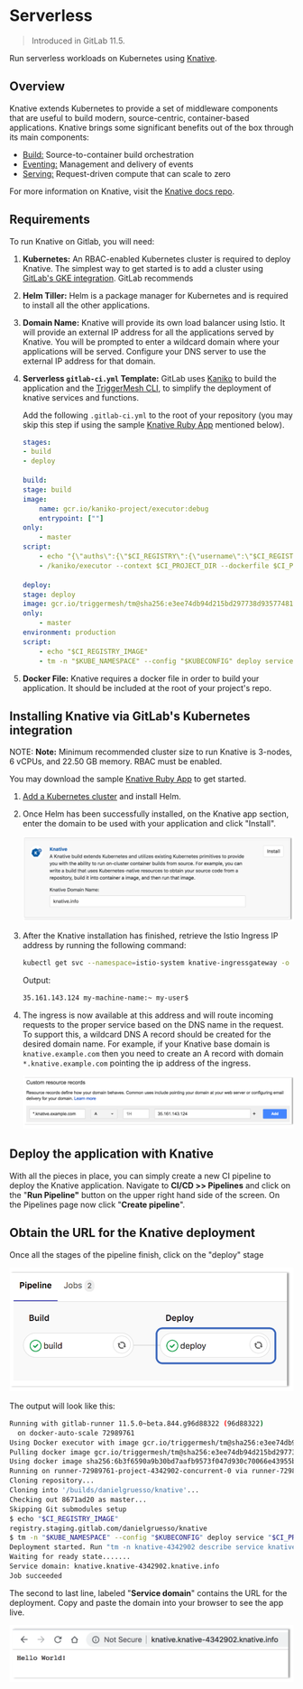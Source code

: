 # Serverless

> Introduced in GitLab 11.5.

Run serverless workloads on Kubernetes using [Knative](https://cloud.google.com/knative/).

## Overview

Knative extends Kubernetes to provide a set of middleware components that are useful to build modern, source-centric, container-based applications. Knative brings some significant benefits out of the box through its main components:

- [Build:](https://github.com/knative/build) Source-to-container build orchestration
- [Eventing:](https://github.com/knative/eventing) Management and delivery of events
- [Serving:](https://github.com/knative/serving) Request-driven compute that can scale to zero

For more information on Knative, visit the [Knative docs repo](https://github.com/knative/docs).

## Requirements

To run Knative on Gitlab, you will need:

1. **Kubernetes:** An RBAC-enabled Kubernetes cluster is required to deploy Knative. 
    The simplest way to get started is to add a cluster using [GitLab's GKE integration](https://docs.gitlab.com/ee/user/project/clusters/#adding-and-creating-a-new-gke-cluster-via-gitlab). 
    GitLab recommends 
1. **Helm Tiller:** Helm is a package manager for Kubernetes and is required to install 
    all the other applications.
1. **Domain Name:** Knative will provide its own load balancer using Istio. It will provide an 
    external IP address for all the applications served by Knative. You will be prompted to enter a 
    wildcard domain where your applications will be served. Configure your DNS server to use the 
    external IP address for that domain.
1. **Serverless `gitlab-ci.yml` Template:** GitLab uses [Kaniko](https://github.com/GoogleContainerTools/kaniko) 
    to build the application and the [TriggerMesh CLI](https://github.com/triggermesh/tm), to simplify the 
    deployment of knative services and functions.

    Add the following `.gitlab-ci.yml` to the root of your repository (you may skip this step if using the sample 
    [Knative Ruby App](https://gitlab.com/knative-examples/knative-ruby-app) mentioned below).

    ```yaml
    stages:
    - build
    - deploy

    build:
    stage: build
    image:
        name: gcr.io/kaniko-project/executor:debug
        entrypoint: [""]
    only:
        - master
    script:
        - echo "{\"auths\":{\"$CI_REGISTRY\":{\"username\":\"$CI_REGISTRY_USER\",\"password\":\"$CI_REGISTRY_PASSWORD\"}}}" > /kaniko/.docker/config.json
        - /kaniko/executor --context $CI_PROJECT_DIR --dockerfile $CI_PROJECT_DIR/Dockerfile --destination $CI_REGISTRY_IMAGE

    deploy:
    stage: deploy
    image: gcr.io/triggermesh/tm@sha256:e3ee74db94d215bd297738d93577481f3e4db38013326c90d57f873df7ab41d5
    only:
        - master
    environment: production
    script:
        - echo "$CI_REGISTRY_IMAGE"
        - tm -n "$KUBE_NAMESPACE" --config "$KUBECONFIG" deploy service "$CI_PROJECT_NAME" --from-image "$CI_REGISTRY_IMAGE" --wait
    ```

1. **Docker File:** Knative requires a docker file in order to build your application. It should be included 
    at the root of your project's repo.

## Installing Knative via GitLab's Kubernetes integration

NOTE: **Note:**
Minimum recommended cluster size to run Knative is 3-nodes, 6 vCPUs, and 22.50 GB memory. RBAC must be enabled.

You may download the sample [Knative Ruby App](https://gitlab.com/knative-examples/knative-ruby-app) to get started.

1. [Add a Kubernetes cluster](https://docs.gitlab.com/ce/user/project/clusters/) and install Helm.

1. Once Helm has been successfully installed, on the Knative app section, enter the domain to be used with 
    your application and click "Install".

    ![install-knative](img/install-knative.png)

1. After the Knative installation has finished, retrieve the Istio Ingress IP address by running the following command:

    ```bash
    kubectl get svc --namespace=istio-system knative-ingressgateway -o jsonpath='{.status.loadBalancer.ingress[0].ip} '
    ```

    Output:

    ```bash
    35.161.143.124 my-machine-name:~ my-user$
    ```

1. The ingress is now available at this address and will route incoming requests to the proper service based on the DNS 
    name in the request. To support this, a wildcard DNS A record should be created for the desired domain name. For example, 
    if your Knative base domain is `knative.example.com` then you need to create an A record with domain `*.knative.example.com` 
    pointing the ip address of the ingress.

    ![dns entry](img/dns-entry.png)

## Deploy the application with Knative

With all the pieces in place, you can simply create a new CI pipeline to deploy the Knative application. Navigate to 
**CI/CD >> Pipelines** and click on the "**Run Pipeline"** button on the upper right hand side of the screen. On the 
Pipelines page now click "**Create pipeline**".

## Obtain the URL for the Knative deployment

Once all the stages of the pipeline finish, click on the "deploy" stage

![deploy stage](img/deploy-stage.png)

The output will look like this:

```bash
Running with gitlab-runner 11.5.0~beta.844.g96d88322 (96d88322)
  on docker-auto-scale 72989761
Using Docker executor with image gcr.io/triggermesh/tm@sha256:e3ee74db94d215bd297738d93577481f3e4db38013326c90d57f873df7ab41d5 ...
Pulling docker image gcr.io/triggermesh/tm@sha256:e3ee74db94d215bd297738d93577481f3e4db38013326c90d57f873df7ab41d5 ...
Using docker image sha256:6b3f6590a9b30bd7aafb9573f047d930c70066e43955b4beb18a1eee175f6de1 for gcr.io/triggermesh/tm@sha256:e3ee74db94d215bd297738d93577481f3e4db38013326c90d57f873df7ab41d5 ...
Running on runner-72989761-project-4342902-concurrent-0 via runner-72989761-stg-srm-1541795796-27929c96...
Cloning repository...
Cloning into '/builds/danielgruesso/knative'...
Checking out 8671ad20 as master...
Skipping Git submodules setup
$ echo "$CI_REGISTRY_IMAGE"
registry.staging.gitlab.com/danielgruesso/knative
$ tm -n "$KUBE_NAMESPACE" --config "$KUBECONFIG" deploy service "$CI_PROJECT_NAME" --from-image "$CI_REGISTRY_IMAGE" --wait
Deployment started. Run "tm -n knative-4342902 describe service knative" to see the details
Waiting for ready state.......
Service domain: knative.knative-4342902.knative.info
Job succeeded
```

The second to last line, labeled "**Service domain**" contains the URL for the deployment. Copy and paste the domain into your 
browser to see the app live.

![knative app](img/knative-app.png)